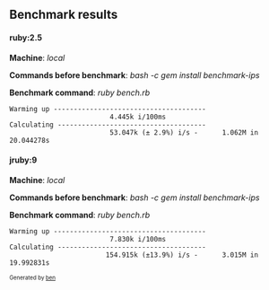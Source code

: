 ## Benchmark results


#### ruby:2.5
**Machine**: _local_

**Commands before benchmark**: _bash -c gem install benchmark-ips_

**Benchmark command**: _ruby bench.rb_
~~~
Warming up --------------------------------------
                         4.445k i/100ms
Calculating -------------------------------------
                         53.047k (± 2.9%) i/s -      1.062M in  20.044278s

~~~

#### jruby:9
**Machine**: _local_

**Commands before benchmark**: _bash -c gem install benchmark-ips_

**Benchmark command**: _ruby bench.rb_
~~~
Warming up --------------------------------------
                         7.830k i/100ms
Calculating -------------------------------------
                        154.915k (±13.9%) i/s -      3.015M in  19.992831s

~~~


<sub><sup>Generated by [ben](https://github.com/drish/ben)</sup></sub>
